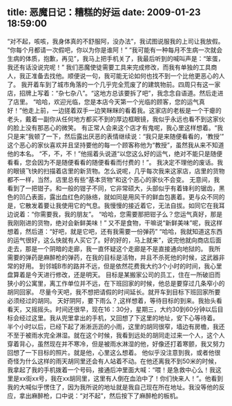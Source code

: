title: 恶魔日记：糟糕的好运
date: 2009-01-23 18:59:00
---

“对不起，咳咳，我身体真的不舒服阿，没办法”，我试图说服我的上司让我放假。
    “你每个月都请一次假吧，你以为你是谁阿！”
    “我可能有一种每月不生病一次就会生病的体质，抱歉，再见”，我马上把手机关了，我最后听到的喊叫声是：“笨蛋，我还有话没说完呢！”
    我们恶魔使徒需要工具来完成修改，而我有单独的工具商人，我正准备去找他。顺便说一句，我可能无论如何也找不到一个比他更恶心的人了。
    我开着车到了城市角落的一个几乎完全荒废了的建筑物前。四周只有这一家店，招牌上写着：“杂七杂八”。“这地方总该要拆了吧”，我念念自语道。然后走进了店里。
    “哈哈，欢迎光临，您是本店今天第一个光临的顾客，您的运气真好！”他走上前，一边搓着双手一边笑眯眯的看着我。这家店的老板是一个干瘪的老头，戴着一副你从任何地方都买不到的厚边框眼镜，我似乎永远也看不到这家伙的脸上没有那恶心的微笑。
    有正常人会来这个店才有鬼呢，我心里这样想着。“我只是来”我顿了一下，然后露出厌恶的表情继续说：“我只是来随便看看的，‘教授’”
    这个恶心的家伙喜欢并且坚持要他的每一个顾客称他为“教授”，虽然我从来不知道他的本名。
    “不，不，不！”他摇着头说道“以您这么好的运气，绝对不能只是随便看看，您会因为不是随便看看的随便看看而付费的！”。
    我决定不理他的废话。我的眼镜飞快的扫描着店里的新货物。怎么说呢，几乎每次我来这家店，店里的货物都不一样，当然，店里总有些“基本货物”和这个恶心的家伙不会变。
    无意间，我看到了一把钳子。和一般的钳子不同，它非常硕大，头部似乎有着锋利的锯齿，黑色的凹凸表面，露出血红色的脉络，就如同是用风干的鲜血包裹着。更与众不同的是，它散发着要让我使用它的气息。我慢慢的接近着它，无法自拔。如同它在我耳边说着：“你需要我，我的朋友”。
    “哈哈，您需要那把钳子么？您运气真好，那是我刚刚进的货物，绝对会新鲜美味！”
    又不是食物，干嘛说“新鲜美味”呢，我这样想着，然后道：“好吧，就是它吧，还有我需要一份弹药”
    “哈哈，我就知道这东西的运气很好，这么快就有人买它了。好的好的，马上就来”，说完他就向商店后面走去，那是一个阴暗的走廊，我一直怀疑这个走廊是不是直接通向地狱的。
    我所需要的弹药是麻醉枪的弹药，在我的目标是活物，并且不杀死他的时候，这武器非常的好用。
    到邻城B市的路并不远，但是依然花费我大约3个小时的时间，我心里盘算着是今天进行修改，还是明天。
    目标是某搬家公司的员工，住在一所破旧而狭小的公寓里，离工作单位并不远，在下班回家的时候，他总是要穿过几条窄小的胡同回家。
    尽量今天吧，我不想把请假的时间延长。就开车到目标下班回家所要必须经过的胡同。
    天好阴阿，要下雨么？,这样想着，等待目标的到来。我抬头看看天，又摇摇头。时间还很早，现在16：30分，星期三，大约30到60分钟以后目标会经过这里。我从兜里拿出的手机，又回想了下这里的地址，安下心等待着。
    半个小时以后，已经下起了淅淅沥沥的小雨，这里的胡同很窄，墙边有房檐，我还不至于被雨水完全淋湿。就在这个时候，我看到远处的胡同走过来一个人，这个人 穿着背心，虽然现在并不寒冷，但是被雨水淋湿的他，好像还打着寒颤，我又努力回想了一下目标的照片。就是他，心里这么想着。
    他似乎没注意到我，或者他很奇怪为什么这样的雨天胡同里还会有人站着不动。在他还离我不到50米的时候，我拿起了我的手机拨着一个号码，接通后冲里面大喊：“喂！是急救中心么！我这里是xx街xx号，我在xx胡同里，这里有人倒在血泊中了！你们快来人！”。他看到我的大喊似乎愣住了，因为我所说的地址就是我自己现在所在地址。我没等他的反应，拿出麻醉枪，口中说：“对不起”，然后按下了麻醉枪的板机。